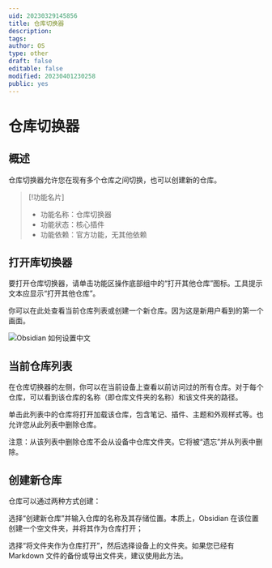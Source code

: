 ```yaml
---
uid: 20230329145856
title: 仓库切换器
description: 
tags: 
author: OS
type: other
draft: false
editable: false
modified: 20230401230258
public: yes
---
```


# 仓库切换器

## 概述

仓库切换器允许您在现有多个仓库之间切换，也可以创建新的仓库。

> [!功能名片]
> - 功能名称：仓库切换器
> - 功能状态：核心插件
> - 功能依赖：官方功能，无其他依赖

## 打开库切换器

要打开仓库切换器，请单击功能区操作底部组中的“打开其他仓库”图标。工具提示文本应显示“打开其他仓库”。

你可以在此处查看当前仓库列表或创建一个新仓库。因为这是新用户看到的第一个画面。

![Obsidian 如何设置中文](https://cdn.pkmer.cn/images/08cb3a1aaa14692158929acb63a98b95_MD5.png)

## 当前仓库列表

在仓库切换器的左侧，你可以在当前设备上查看以前访问过的所有仓库。对于每个仓库，可以看到该仓库的名称（即仓库文件夹的名称）和该文件夹的路径。

单击此列表中的仓库将打开加载该仓库，包含笔记、插件、主题和外观样式等。也允许您从此列表中删除仓库。

注意：从该列表中删除仓库不会从设备中仓库文件夹。它将被“遗忘”并从列表中删除。

## 创建新仓库

仓库可以通过两种方式创建：

选择“创建新仓库”并输入仓库的名称及其存储位置。本质上，Obsidian 在该位置创建一个空文件夹，并将其作为仓库打开；

选择“将文件夹作为仓库打开”，然后选择设备上的文件夹。如果您已经有 Markdown 文件的备份或导出文件夹，建议使用此方法。